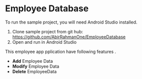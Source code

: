 # Employee Database

To run the sample project, you will need Android Studio installed.
1. Clone sample project from git hub: https://github.com/AbirRahmanOne/EmployeeDatabase
2. Open and run in Android Studio

This employee app  pplication have following features .
- **Add** Employee Data
- **Modify** Employee Data
- **Delete** EmployeeData






